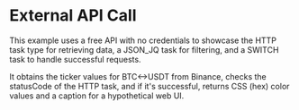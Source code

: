 # External API Call

This example uses a free API with no credentials to showcase
the HTTP task type for retrieving data, a JSON_JQ task for filtering,
and a SWITCH task to handle successful requests. 

It obtains the ticker values for BTC<->USDT from Binance,
checks the statusCode of the HTTP task, and if it's successful,
returns CSS (hex) color values and a caption for a hypothetical web UI.
